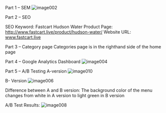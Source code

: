 Part 1 – SEM
![image002](https://user-images.githubusercontent.com/43455241/59280545-c3572600-8c33-11e9-91c5-2de5a1dc9ce5.jpg)
 

Part 2 – SEO

SEO Keyword: Fastcart Hudson Water
Product Page: http://www.fastcart.live/product/hudson-water/
Website URL: www.fastcart.live

Part 3 – Category page
Categories page is in the righthand side of the home page






Part 4 – Google Analytics Dashboard
![image004](https://user-images.githubusercontent.com/43455241/59280602-d7028c80-8c33-11e9-921b-895fd0754ee7.png)
 

Part 5 – A/B Testing
A-version
![image010](https://user-images.githubusercontent.com/43455241/59280653-ec77b680-8c33-11e9-909e-63997f41cfa7.png)
 
B- Version
![image006](https://user-images.githubusercontent.com/43455241/59280655-ec77b680-8c33-11e9-9c95-aa92f52fbd1a.png)
 
Difference between A and B version: The background color of the menu changes from white in A version to light green in B version

A/B Test Results: 
 ![image008](https://user-images.githubusercontent.com/43455241/59280659-ed104d00-8c33-11e9-8953-b68df30a7f48.png)
